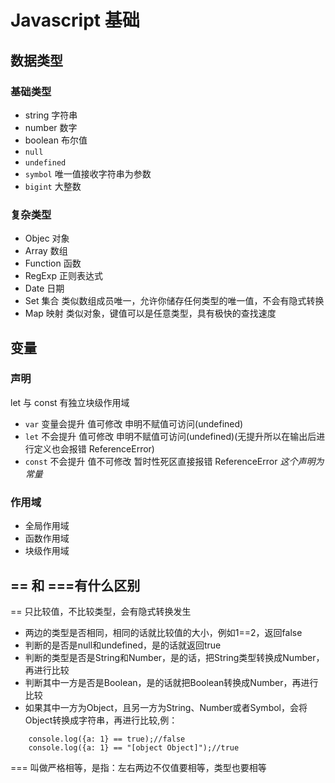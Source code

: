 # Javascript 基础

## 数据类型

### 基础类型

- string 字符串
- number 数字
- boolean 布尔值
- `null`
- `undefined`
- `symbol` 唯一值接收字符串为参数
- `bigint` 大整数


### 复杂类型

- Objec 对象
- Array 数组
- Function 函数
- RegExp 正则表达式
- Date 日期
- Set 集合 类似数组成员唯一，允许你储存任何类型的唯一值，不会有隐式转换
- Map 映射 类似对象，键值可以是任意类型，具有极快的查找速度


## 变量

### 声明

let 与 const 有独立块级作用域

- `var` 变量会提升 值可修改 申明不赋值可访问(undefined)
- `let` 不会提升 值可修改 申明不赋值可访问(undefined)(无提升所以在输出后进行定义也会报错 ReferenceError)
- `const` 不会提升 值不可修改 暂时性死区直接报错 ReferenceError *这个声明为常量*



### 作用域

- 全局作用域
- 函数作用域
- 块级作用域

## == 和 ===有什么区别

== 只比较值，不比较类型，会有隐式转换发生

- 两边的类型是否相同，相同的话就比较值的大小，例如1==2，返回false
- 判断的是否是null和undefined，是的话就返回true
- 判断的类型是否是String和Number，是的话，把String类型转换成Number，再进行比较
- 判断其中一方是否是Boolean，是的话就把Boolean转换成Number，再进行比较
- 如果其中一方为Object，且另一方为String、Number或者Symbol，会将Object转换成字符串，再进行比较,例：

```script
    console.log({a: 1} == true);//false
    console.log({a: 1} == "[object Object]");//true
```

=== 叫做严格相等，是指：左右两边不仅值要相等，类型也要相等

